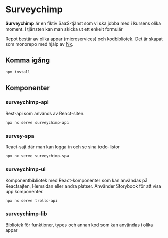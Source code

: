 # Surveychimp

**Surveychimp** är en fiktiv SaaS-tjänst som vi ska jobba med i kursens olika moment. I tjänsten kan man skicka ut ett enkelt formulär

Repot består av olika appar (microservices) och kodbibliotek. Det är skapat som monorepo med hjälp av [Nx](https://nx.dev).

## Komma igång

```bash
npm install
```

## Komponenter

### surveychimp-api

Rest-api som används av React-siten.

```bash
npx nx serve surveychimp-api
```

### survey-spa

React-sajt där man kan logga in och se sina todo-listor

```bash
npx nx serve surveychimp-spa
```

### surveychimp-ui

Komponentbibliotek med React-komponenter som kan användas på Reactsajten, Hemsidan eller andra platser. Använder Storybook för att visa upp komponenter.

```bash
npx nx serve trollo-api
```

### surveychimp-lib

Bibliotek för funktioner, types och annan kod som kan användas i olika appar